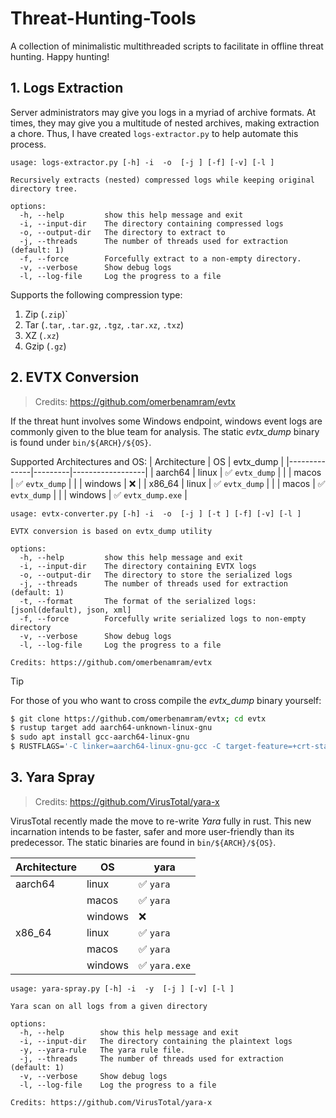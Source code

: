 # Threat-Hunting-Tools
A collection of minimalistic multithreaded scripts to facilitate in offline threat hunting. Happy hunting!

## 1. Logs Extraction

Server administrators may give you logs in a myriad of archive formats. At times, they may give you a multitude of nested archives, making extraction a chore.
Thus, I have created `logs-extractor.py` to help automate this process.
```
usage: logs-extractor.py [-h] -i  -o  [-j ] [-f] [-v] [-l ]

Recursively extracts (nested) compressed logs while keeping original directory tree.

options:
  -h, --help         show this help message and exit
  -i, --input-dir    The directory containing compressed logs
  -o, --output-dir   The directory to extract to
  -j, --threads      The number of threads used for extraction (default: 1)
  -f, --force        Forcefully extract to a non-empty directory.
  -v, --verbose      Show debug logs
  -l, --log-file     Log the progress to a file
```

Supports the following compression type:<br>
1. Zip (`.zip`)`
2. Tar (`.tar`, `.tar.gz`, `.tgz`, `.tar.xz`, `.txz`)
3. XZ (`.xz`)
4. Gzip (`.gz`)


## 2. EVTX Conversion

> Credits: https://github.com/omerbenamram/evtx

If the threat hunt involves some Windows endpoint, windows event logs are commonly given to the blue team for analysis. The static *evtx_dump* binary is found under `bin/${ARCH}/${OS}`.

Supported Architectures and OS:
| Architecture | OS      | evtx_dump       |
|--------------|---------|------------------|
| aarch64      | linux   | ✅ `evtx_dump`   |
|              | macos   | ✅ `evtx_dump`   |
|              | windows | ❌              |
| x86_64       | linux   | ✅ `evtx_dump`   |
|              | macos   | ✅ `evtx_dump`   |
|              | windows | ✅ `evtx_dump.exe` |

```
usage: evtx-converter.py [-h] -i  -o  [-j ] [-t ] [-f] [-v] [-l ]

EVTX conversion is based on evtx_dump utility

options:
  -h, --help         show this help message and exit
  -i, --input-dir    The directory containing EVTX logs
  -o, --output-dir   The directory to store the serialized logs
  -j, --threads      The number of threads used for extraction (default: 1)
  -t, --format       The format of the serialized logs: [jsonl(default), json, xml]
  -f, --force        Forcefully write serialized logs to non-empty directory
  -v, --verbose      Show debug logs
  -l, --log-file     Log the progress to a file

Credits: https://github.com/omerbenamram/evtx
```
> [!TIP]
>
> For those of you who want to cross compile the *evtx_dump* binary yourself:
>
> ```bash
> $ git clone https://github.com/omerbenamram/evtx; cd evtx
> $ rustup target add aarch64-unknown-linux-gnu
> $ sudo apt install gcc-aarch64-linux-gnu
> $ RUSTFLAGS='-C linker=aarch64-linux-gnu-gcc -C target-feature=+crt-static' cargo build --release --target aarch64-unknown-linux-gnu
> ```

## 3. Yara Spray
> Credits: https://github.com/VirusTotal/yara-x

VirusTotal recently made the move to re-write *Yara* fully in rust. This new incarnation intends to be faster, safer and more user-friendly than its predecessor. The static binaries are found in `bin/${ARCH}/${OS}`.

| Architecture | OS      | yara           |
|--------------|---------|----------------|
| aarch64      | linux   |✅ `yara`      |
|              | macos   |✅ `yara`      |
|              | windows |❌             |
| x86_64       | linux   | ✅ `yara`      |
|              | macos   |✅ `yara`      |
|              | windows | ✅ `yara.exe` |

```
usage: yara-spray.py [-h] -i  -y  [-j ] [-v] [-l ]

Yara scan on all logs from a given directory

options:
  -h, --help        show this help message and exit
  -i, --input-dir   The directory containing the plaintext logs
  -y, --yara-rule   The yara rule file.
  -j, --threads     The number of threads used for extraction (default: 1)
  -v, --verbose     Show debug logs
  -l, --log-file    Log the progress to a file

Credits: https://github.com/VirusTotal/yara-x
```
